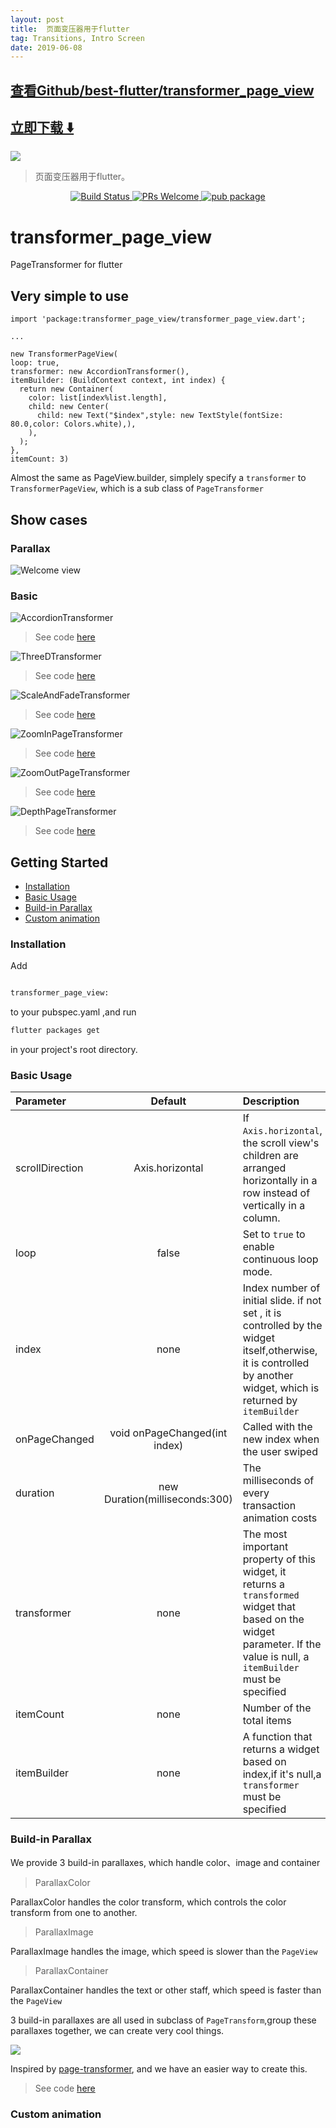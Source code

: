 ```yaml
---
layout: post
title:  页面变压器用于flutter
tag: Transitions, Intro Screen
date: 2019-06-08
---
```


 

## [查看Github/best-flutter/transformer_page_view](http://github.com/best-flutter/transformer_page_view)
## [立即下载 ️⬇️ ](https://codeload.github.com/best-flutter/transformer_page_view/zip/master) 


 
![](https://flutterawesome.com/content/images/2019/02/transformer_page_view.jpg)
 
>
> 页面变压器用于flutter。
>

 

<p align="center">
    <a href="https://travis-ci.org/best-flutter/transformer_page_view">
        <img src="https://travis-ci.org/best-flutter/transformer_page_view.svg?branch=master" alt="Build Status" />
    </a>
    <a href="https://github.com/best-flutter/transformer_page_view/pulls">
        <img src="https://img.shields.io/badge/PRs-Welcome-brightgreen.svg" alt="PRs Welcome" />
    </a>
    <a href="https://pub.dartlang.org/packages/transformer_page_view">
        <img src="https://img.shields.io/pub/v/transformer_page_view.svg" alt="pub package" />
    </a>
    
</p>

# transformer_page_view

PageTransformer for flutter


## Very simple to use


```
import 'package:transformer_page_view/transformer_page_view.dart';

...

new TransformerPageView(
loop: true,
transformer: new AccordionTransformer(),
itemBuilder: (BuildContext context, int index) {
  return new Container(
    color: list[index%list.length],
    child: new Center(
      child: new Text("$index",style: new TextStyle(fontSize: 80.0,color: Colors.white),),
    ),
  );
},
itemCount: 3)
```

Almost the same as PageView.builder, simplely specify a `transformer` to `TransformerPageView`, 
    which is a sub class of `PageTransformer`


## Show cases

### Parallax

![Welcome view](https://github.com/jzoom/images/raw/master/welcome.gif)


### Basic

![AccordionTransformer](https://github.com/jzoom/images/raw/master/AccordionTransformer.gif)

>See code [here](https://github.com/best-flutter/transformer_page_view/blob/master/example/lib/AccordionTransformer.dart)

![ThreeDTransformer](https://github.com/jzoom/images/raw/master/ThreeDTransformer.gif)

>See code [here](https://github.com/best-flutter/transformer_page_view/blob/master/example/lib/ThreeDTransformer.dart)


![ScaleAndFadeTransformer](https://github.com/jzoom/images/raw/master/ScaleAndFadeTransformer.gif)

>See code [here](https://github.com/best-flutter/transformer_page_view/blob/master/example/lib/ScaleAndFadeTransformers.dart)


![ZoomInPageTransformer](https://github.com/jzoom/images/raw/master/ZoomInPageTransformer.gif)

>See code [here](https://github.com/best-flutter/transformer_page_view/blob/master/example/lib/ZoomInPageTransformer.dart)


![ZoomOutPageTransformer](https://github.com/jzoom/images/raw/master/ZoomOutPageTransformer.gif)

>See code [here](https://github.com/best-flutter/transformer_page_view/blob/master/example/lib/ZoomOutPageTransformer.dart)


![DepthPageTransformer](https://github.com/jzoom/images/raw/master/DepthPageTransformer.gif)

>See code [here](https://github.com/best-flutter/transformer_page_view/blob/master/example/lib/DepthPageTransformers.dart)





## Getting Started

- [Installation](#installation)
- [Basic Usage](#basic-usage)
- [Build-in Parallax](#build-in-parallax)
- [Custom animation](#custom-animation)


### Installation

Add 

```bash

transformer_page_view:

```
to your pubspec.yaml ,and run 

```bash
flutter packages get 
```
in your project's root directory.


### Basic Usage


| Parameter  | Default   | Description |
| :------------ |:---------------:| :-----|
| scrollDirection | Axis.horizontal  | If `Axis.horizontal`, the scroll view's children are arranged horizontally in a row instead of vertically in a column. |
| loop | false |Set to `true` to enable continuous loop mode. |
| index | none |  Index number of initial slide. if not set , it is controlled by the widget itself,otherwise, it is controlled by another widget, which is returned by `itemBuilder`|
| onPageChanged | void onPageChanged(int index)  | Called with the new index when the user swiped |
| duration | new Duration(milliseconds:300) | The milliseconds of every transaction animation costs  |
| transformer | none | The most important property of this widget, it returns a `transformed` widget that based on the widget parameter. If the value is null, a `itemBuilder` must be specified |
| itemCount | none | Number of the total items  |
| itemBuilder | none | A function that returns a widget based on index,if it's null,a `transformer` must be specified |


### Build-in Parallax

We provide 3 build-in parallaxes, which handle color、image and container

> ParallaxColor

ParallaxColor handles the color transform, which controls the color transform from one to another. 

> ParallaxImage

ParallaxImage handles the image, which speed is slower than the `PageView`

> ParallaxContainer

ParallaxContainer handles the text or other staff, which speed is faster than the `PageView`

3 build-in parallaxes are all used in subclass of `PageTransform`,group these parallaxes together, we can create very cool things.

![](https://github.com/jzoom/images/raw/master/beauty.gif)

Inspired by [page-transformer](https://github.com/roughike/page-transformer), and we have an easier way to create this.

>See code [here](https://github.com/best-flutter/transformer_page_view/blob/master/example/lib/images.dart)

### Custom animation









